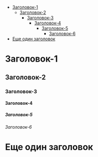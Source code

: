 <!-- TOC -->
- [Заголовок-1](#Заголовок-1)
  - [Заголовок-2](#Заголовок-2)
    - [Заголовок-3](#Заголовок-3)
      - [Заголовок-4](#Заголовок-4)
        - [Заголовок-5](#Заголовок-5)
          - [Заголовок-6](#Заголовок-6)
- [Еще один заголовок](#Еще-один-заголовок)

<!-- TOC END -->

# Заголовок-1

## Заголовок-2

### Заголовок-3

#### Заголовок-4

##### Заголовок-5

###### Заголовок-6

# Еще один заголовок
